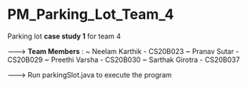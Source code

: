 # PM_Parking_Lot_Team_4

Parking lot **case study 1** for team 4

---> **Team Members** :
    ~ Neelam Karthik - CS20B023
    ~ Pranav Sutar - CS20B029
    ~ Preethi Varsha - CS20B030
    ~ Sarthak Girotra - CS20B037
    
---> Run parkingSlot.java to execute the program

